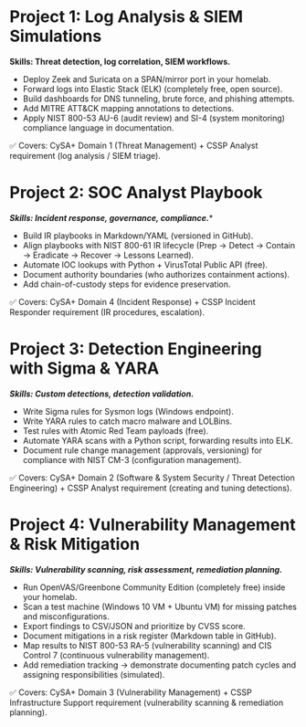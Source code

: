 # Project 1: Log Analysis & SIEM Simulations
**Skills: Threat detection, log correlation, SIEM workflows.**
  -  Deploy Zeek and Suricata on a SPAN/mirror port in your homelab.
  -  Forward logs into Elastic Stack (ELK) (completely free, open source).
  -  Build dashboards for DNS tunneling, brute force, and phishing attempts.
  -  Add MITRE ATT&CK mapping annotations to detections.
  -  Apply NIST 800-53 AU-6 (audit review) and SI-4 (system monitoring) compliance language in documentation.

✅ Covers: CySA+ Domain 1 (Threat Management) + CSSP Analyst requirement (log analysis / SIEM triage).


# Project 2: SOC Analyst Playbook
***Skills: Incident response, governance, compliance.****
  - Build IR playbooks in Markdown/YAML (versioned in GitHub).
  - Align playbooks with NIST 800-61 IR lifecycle (Prep → Detect → Contain → Eradicate → Recover → Lessons Learned).
  - Automate IOC lookups with Python + VirusTotal Public API (free).
  - Document authority boundaries (who authorizes containment actions).
  - Add chain-of-custody steps for evidence preservation.

✅ Covers: CySA+ Domain 4 (Incident Response) + CSSP Incident Responder requirement (IR procedures, escalation).


# Project 3: Detection Engineering with Sigma & YARA
***Skills: Custom detections, detection validation.***
  - Write Sigma rules for Sysmon logs (Windows endpoint).
  - Write YARA rules to catch macro malware and LOLBins.
  - Test rules with Atomic Red Team payloads (free).
  -  Automate YARA scans with a Python script, forwarding results into ELK.
  -  Document rule change management (approvals, versioning) for compliance with NIST CM-3 (configuration management).

✅ Covers: CySA+ Domain 2 (Software & System Security / Threat Detection Engineering) + CSSP Analyst requirement (creating and tuning detections).


# Project 4: Vulnerability Management & Risk Mitigation
***Skills: Vulnerability scanning, risk assessment, remediation planning.***
  -  Run OpenVAS/Greenbone Community Edition (completely free) inside your homelab.
  -  Scan a test machine (Windows 10 VM + Ubuntu VM) for missing patches and misconfigurations.
  -  Export findings to CSV/JSON and prioritize by CVSS score.
  -  Document mitigations in a risk register (Markdown table in GitHub).
  -  Map results to NIST 800-53 RA-5 (vulnerability scanning) and CIS Control 7 (continuous vulnerability management).
  -  Add remediation tracking → demonstrate documenting patch cycles and assigning responsibilities (simulated).

✅ Covers: CySA+ Domain 3 (Vulnerability Management) + CSSP Infrastructure Support requirement (vulnerability scanning & remediation planning).

